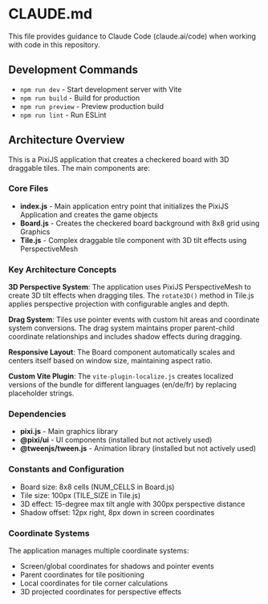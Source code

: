# CLAUDE.md

This file provides guidance to Claude Code (claude.ai/code) when working with code in this repository.

## Development Commands

- `npm run dev` - Start development server with Vite
- `npm run build` - Build for production
- `npm run preview` - Preview production build
- `npm run lint` - Run ESLint

## Architecture Overview

This is a PixiJS application that creates a checkered board with 3D draggable tiles. The main components are:

### Core Files

- **index.js** - Main application entry point that initializes the PixiJS Application and creates the game objects
- **Board.js** - Creates the checkered board background with 8x8 grid using Graphics
- **Tile.js** - Complex draggable tile component with 3D tilt effects using PerspectiveMesh

### Key Architecture Concepts

**3D Perspective System**: The application uses PixiJS PerspectiveMesh to create 3D tilt effects when dragging tiles. The `rotate3D()` method in Tile.js applies perspective projection with configurable angles and depth.

**Drag System**: Tiles use pointer events with custom hit areas and coordinate system conversions. The drag system maintains proper parent-child coordinate relationships and includes shadow effects during dragging.

**Responsive Layout**: The Board component automatically scales and centers itself based on window size, maintaining aspect ratio.

**Custom Vite Plugin**: The `vite-plugin-localize.js` creates localized versions of the bundle for different languages (en/de/fr) by replacing placeholder strings.

### Dependencies

- **pixi.js** - Main graphics library
- **@pixi/ui** - UI components (installed but not actively used)
- **@tweenjs/tween.js** - Animation library (installed but not actively used)

### Constants and Configuration

- Board size: 8x8 cells (NUM_CELLS in Board.js)
- Tile size: 100px (TILE_SIZE in Tile.js)
- 3D effect: 15-degree max tilt angle with 300px perspective distance
- Shadow offset: 12px right, 8px down in screen coordinates

### Coordinate Systems

The application manages multiple coordinate systems:
- Screen/global coordinates for shadows and pointer events
- Parent coordinates for tile positioning
- Local coordinates for tile corner calculations
- 3D projected coordinates for perspective effects